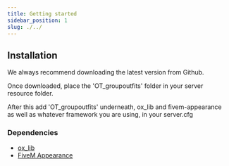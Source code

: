 ```yaml
---
title: Getting started
sidebar_position: 1
slug: ./../
---
```


## Installation

We always recommend downloading the latest version from Github.

Once downloaded, place the 'OT_groupoutfits' folder in your server resource folder.

After this add 'OT_groupoutfits' underneath, ox_lib and fivem-appearance as well as whatever framework you are using, in your server.cfg

### Dependencies

- [ox_lib](https://github.com/overextended/ox_lib/)
- [FiveM Appearance](https://github.com/pedr0fontoura/fivem-appearance)


